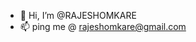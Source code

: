 - 👋 Hi, I’m @RAJESHOMKARE
- 📫 ping me @ rajeshomkare@gmail.com

<!---
RAJESHOMKARE/RAJESHOMKARE is a ✨ special ✨ repository because its `README.md` (this file) appears on your GitHub profile.
You can click the Preview link to take a look at your changes.
--->
